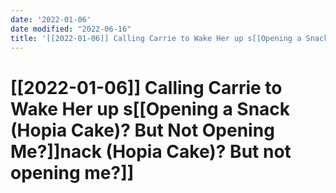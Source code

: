 ```yaml
---
date: '2022-01-06'
date modified: "2022-06-16"
title: '[[2022-01-06]] Calling Carrie to Wake Her up s[[Opening a Snack (Hopia Cake)? But Not Opening Me?]]nack (Hopia Cake)? But not opening me?]]'
---
```


# [[2022-01-06]] Calling Carrie to Wake Her up s[[Opening a Snack (Hopia Cake)? But Not Opening Me?]]nack (Hopia Cake)? But not opening me?]]
